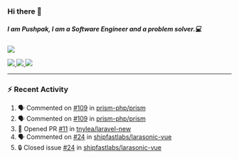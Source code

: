 ### Hi there 👋

##### I am Pushpak, I am a Software Engineer and a problem solver.💻

<a href='https://twitter.com/pushpak1300'><a href="https://pushpak1300.me/" target="_blank">
  <img src="https://img.shields.io/badge/website-%23E34F26.svg?&style=for-the-badge" />
</a> 
 
 <a href="https://twitter.com/pushpak1300" target="_blank">
  <img src="https://img.shields.io/badge/twitter-%231DA1F2.svg?&style=for-the-badge&logo=twitter&logoColor=white" />
</a> 

<a href="https://www.linkedin.com/in/pushpak-c-286b17b1/" target="_blank">
  <img src="https://img.shields.io/badge/linkedin-%230077B5.svg?&style=for-the-badge&logo=linkedin&logoColor=white" />
</a> 

<a href="https://dev.to/pushpak1300/" target="_blank">
  <img src="http://img.shields.io/badge/dev.to-gray?style=for-the-badge&logo=dev.to&?logoColor=white?logoWidth=100?label=" />
</a> 


</p>

---

### ⚡ Recent Activity

<!--START_SECTION:activity-->
1. 🗣 Commented on [#109](https://github.com/prism-php/prism/issues/109#issuecomment-2726710065) in [prism-php/prism](https://github.com/prism-php/prism)
2. 🗣 Commented on [#109](https://github.com/prism-php/prism/issues/109#issuecomment-2718540360) in [prism-php/prism](https://github.com/prism-php/prism)
3. 💪 Opened PR [#11](https://github.com/tnylea/laravel-new/pull/11) in [tnylea/laravel-new](https://github.com/tnylea/laravel-new)
4. 🗣 Commented on [#24](https://github.com/shipfastlabs/larasonic-vue/issues/24#issuecomment-2714737933) in [shipfastlabs/larasonic-vue](https://github.com/shipfastlabs/larasonic-vue)
5. 🔒 Closed issue [#24](https://github.com/shipfastlabs/larasonic-vue/issues/24) in [shipfastlabs/larasonic-vue](https://github.com/shipfastlabs/larasonic-vue)
<!--END_SECTION:activity-->
